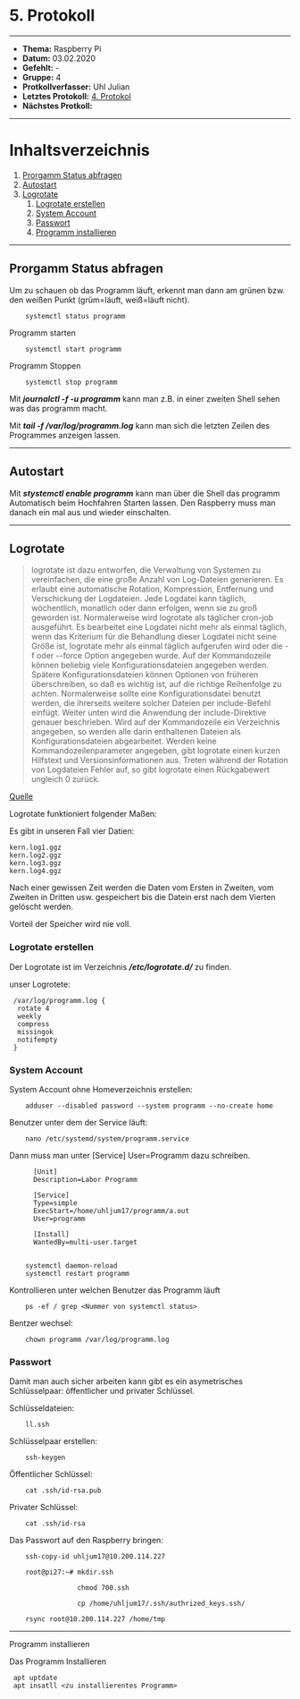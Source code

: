 # 5. Protokoll

------------------------------

* **Thema:** Raspberry Pi
* **Datum:** 03.02.2020
* **Gefehlt:** -
* **Gruppe:** 4
* **Protkollverfasser:** Uhl Julian
* **Letztes Protokoll:** [4. Protokol](https://github.com/HTLMechatronics/m17-3ahme-la1-sx/blob/uhljum17/uhljum17/%20protokolle/protkoll_2020-01-27_uhljum17.md)
* **Nächstes Protkoll:**

-----------------------

# Inhaltsverzeichnis

1. [Prorgamm Status abfragen](Prorgamm-Status-abfragen)
2. [Autostart](Autostart)
3. [Logrotate](Logrotate) 
     1. [Logrotate erstellen](Logrotate-erstellen)        
     2. [System Account](System-Account)
     3. [Passwort](Passwort)
     4. [Programm installieren](Programm-installieren)

-----------------------

## Prorgamm Status abfragen

Um zu schauen ob das Programm läuft, erkennt man dann am grünen bzw. den weißen Punkt (grüm=läuft, weiß=läuft nicht).

        systemctl status programm
      
Programm starten

        systemctl start programm
      
Programm Stoppen

        systemctl stop programm
Mit ***journalctl -f -u programm*** kann man z.B. in einer zweiten Shell sehen was das programm macht. 

Mit ***tail -f /var/log/programm.log*** kann man sich die letzten Zeilen des Programmes anzeigen lassen.

-------------------------------

## Autostart

Mit ***stystemctl enable programm*** kann man über die Shell das programm Automatisch beim Hochfahren Starten lassen. Den Raspberry muss man danach ein mal aus und wieder einschalten. 

---------------------------------------------

## Logrotate

>logrotate ist dazu entworfen, die Verwaltung von Systemen zu vereinfachen, die eine große Anzahl von Log-Dateien generieren. Es erlaubt eine automatische Rotation, Kompression, Entfernung und Verschickung der Logdateien. Jede Logdatei kann täglich, wöchentlich, monatlich oder dann erfolgen, wenn sie zu groß geworden ist. 
Normalerweise wird logrotate als täglicher cron-job ausgeführt. Es bearbeitet eine Logdatei nicht mehr als einmal täglich, wenn das Kriterium für die Behandlung dieser Logdatei nicht seine Größe ist, logrotate mehr als einmal täglich aufgerufen wird oder die -f oder --force Option angegeben wurde. 
Auf der Kommandozeile können beliebig viele Konfigurationsdateien angegeben werden. Spätere Konfigurationsdateien können Optionen von früheren überschreiben, so daß es wichtig ist, auf die richtige Reihenfolge zu achten. Normalerweise sollte eine Konfigurationsdatei benutzt werden, die ihrerseits weitere solcher Dateien per include-Befehl einfügt. Weiter unten wird die Anwendung der include-Direktive genauer beschrieben. Wird auf der Kommandozeile ein Verzeichnis angegeben, so werden alle darin enthaltenen Dateien als Konfigurationsdateien abgearbeitet. 
Werden keine Kommandozeilenparameter angegeben, gibt logrotate einen kurzen Hilfstext und Versionsinformationen aus. Treten während der Rotation von Logdateien Fehler auf, so gibt logrotate einen Rückgabewert ungleich 0 zurück. 

[Quelle](http://www.linux-praxis.de/lpic1/manpages/logrotate.html)


Logrotate funktioniert folgender Maßen:

Es gibt in unseren Fall vier Datien:

    kern.log1.ggz
    kern.log2.ggz
    kern.log3.ggz
    kern.log4.ggz
Nach einer gewissen Zeit werden die Daten vom Ersten in Zweiten, vom Zweiten in Dritten usw. gespeichert bis die Datein erst nach dem Vierten gelöscht werden. 

Vorteil der Speicher wird nie voll.

### Logrotate erstellen

Der Logrotate ist im Verzeichnis ***/etc/logrotate.d/*** zu finden.

unser Logrotete:

     /var/log/programm.log {
      rotate 4
      weekly
      compress
      missingok
      notifempty
     }

### System Account

System Account ohne Homeverzeichnis erstellen:

        adduser --disabled password --system programm --no-create home

Benutzer unter dem der Service läuft:

        nano /etc/systemd/system/programm.service

Dann muss man unter [Service] User=Programm dazu schreiben.


          [Unit]
          Description=Labor Programm

          [Service]
          Type=simple
          ExecStart=/home/uhljum17/programm/a.out
          User=programm

          [Install]
          WantedBy=multi-user.target


        systemctl daemon-reload
        systemctl restart programm

Kontrollieren unter welchen Benutzer das Programm läuft

        ps -ef / grep <Nummer von systemctl status>

Bentzer wechsel:
        
        chown programm /var/log/programm.log

### Passwort

Damit man auch sicher arbeiten kann gibt es ein asymetrisches Schlüsselpaar: öffentlicher und privater Schlüssel.

Schlüsseldateien:

        ll.ssh

Schlüsselpaar erstellen:

        ssh-keygen

Öffentlicher Schlüssel:
        
        cat .ssh/id-rsa.pub

Privater Schlüssel:

        cat .ssh/id-rsa

Das Passwort auf den Raspberry bringen:

        ssh-copy-id uhljum17@10.200.114.227

        root@pi27:~# mkdir.ssh

                     chmod 700.ssh
        
                     cp /home/uhljum17/.ssh/authrized_keys.ssh/
        
        rsync root@10.200.114.227 /home/tmp

-----------------------------

Programm installieren

Das Programm Installieren

     apt uptdate
     apt insatll <zu installierentes Programm>
